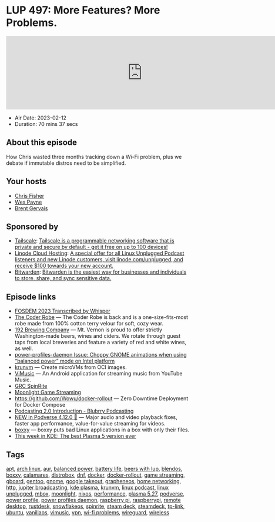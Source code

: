 # LUP 497: More Features? More Problems.

<iframe src="https://player.fireside.fm/v2/RUkczH-V+sLuRY7Yi?theme=dark" width="740" height="200" frameborder="0" scrolling="no"></iframe>

* Air Date: 2023-02-12
* Duration: 70 mins 37 secs

## About this episode

How Chris wasted three months tracking down a Wi-Fi problem, plus we debate if immutable distros need to be simplified.

## Your hosts
* [Chris Fisher](https://linuxunplugged.com/hosts/chrislas)
* [Wes Payne](https://linuxunplugged.com/hosts/wes)
* [Brent Gervais](https://linuxunplugged.com/hosts/brent)

## Sponsored by

  * [Tailscale](http://tailscale.com/linuxunplugged): [Tailscale is a programmable networking software that is private and secure by default - get it free on up to 100 devices!](http://tailscale.com/linuxunplugged)
  * [Linode Cloud Hosting](https://linode.com/unplugged): [A special offer for all Linux Unplugged Podcast listeners and new Linode customers, visit linode.com/unplugged, and receive $100 towards your new account. ](https://linode.com/unplugged)
  * [Bitwarden](https://bitwarden.com/linux): [Bitwarden is the easiest way for businesses and individuals to store, share, and sync sensitive data.](https://bitwarden.com/linux)



## Episode links

  * [FOSDEM 2023 Transcribed by Whisper](https://jonatron.github.io/fosdem2023whisper/links.html "FOSDEM 2023 Transcribed by Whisper")
  * [The Coder Robe](https://www.jupitergarage.com/ "The Coder Robe") — The Coder Robe is back and is a one-size-fits-most robe made from 100% cotton terry velour for soft, cozy wear.
  * [192 Brewing Company](https://192brewing.com/mount-vernon-taproom/ "192 Brewing Company") — Mt. Vernon is proud to offer strictly Washington-made beers, wines and ciders. We rotate through guest taps from local breweries and feature a variety of red and white wines, as well.
  * [power-profiles-daemon Issue: Choppy GNOME animations when using “balanced power” mode on Intel platform](https://gitlab.freedesktop.org/hadess/power-profiles-daemon/-/issues/28 "power-profiles-daemon Issue: Choppy GNOME animations when using “balanced power” mode on Intel platform")
  * [krunvm](https://github.com/containers/krunvm "krunvm") — Create microVMs from OCI images.
  * [ViMusic](https://github.com/vfsfitvnm/ViMusic "ViMusic") — An Android application for streaming music from YouTube Music.
  * [GRC SpinRite](https://www.grc.com/sr/spinrite.htm "GRC SpinRite")
  * [Moonlight Game Streaming](https://moonlight-stream.org/ "Moonlight Game Streaming")
  * <https://github.com/Wowu/docker-rollout> — Zero Downtime Deployment for Docker Compose
  * [Podcasting 2.0 Introduction - Blubrry Podcasting](https://blubrry.com/support/podcasting-2-0-introduction/ "Podcasting 2.0 Introduction - Blubrry Podcasting")
  * [NEW in Podverse 4.12.0 🥳](https://podcastindex.social/@podverse/109826217908539985 "NEW in Podverse 4.12.0 🥳") — Major audio and video playback fixes, faster app performance, value-for-value streaming for videos.
  * [boxxy](https://github.com/queer/boxxy "boxxy") — boxxy puts bad Linux applications in a box with only their files.
  * [This week in KDE: The best Plasma 5 version ever](https://pointieststick.com/2023/01/20/this-week-in-kde-the-best-plasma-5-version-ever/ "This week in KDE: The best Plasma 5 version ever")



## Tags

[apt](https://linuxunplugged.com/tags/apt), [arch linux](https://linuxunplugged.com/tags/arch%20linux), [aur](https://linuxunplugged.com/tags/aur), [balanced power](https://linuxunplugged.com/tags/balanced%20power), [battery life](https://linuxunplugged.com/tags/battery%20life), [beers with lup](https://linuxunplugged.com/tags/beers%20with%20lup), [blendos](https://linuxunplugged.com/tags/blendos), [boxxy](https://linuxunplugged.com/tags/boxxy), [calamares](https://linuxunplugged.com/tags/calamares), [distrobox](https://linuxunplugged.com/tags/distrobox), [dnf](https://linuxunplugged.com/tags/dnf), [docker](https://linuxunplugged.com/tags/docker), [docker-rollout](https://linuxunplugged.com/tags/docker-rollout), [game streaming](https://linuxunplugged.com/tags/game%20streaming), [gboard](https://linuxunplugged.com/tags/gboard), [gentoo](https://linuxunplugged.com/tags/gentoo), [gnome](https://linuxunplugged.com/tags/gnome), [google takeout](https://linuxunplugged.com/tags/google%20takeout), [grapheneos](https://linuxunplugged.com/tags/grapheneos), [home networking](https://linuxunplugged.com/tags/home%20networking), [http](https://linuxunplugged.com/tags/http), [jupiter broadcasting](https://linuxunplugged.com/tags/jupiter%20broadcasting), [kde plasma](https://linuxunplugged.com/tags/kde%20plasma), [krunvm](https://linuxunplugged.com/tags/krunvm), [linux podcast](https://linuxunplugged.com/tags/linux%20podcast), [linux unplugged](https://linuxunplugged.com/tags/linux%20unplugged), [mbox](https://linuxunplugged.com/tags/mbox), [moonlight](https://linuxunplugged.com/tags/moonlight), [nixos](https://linuxunplugged.com/tags/nixos), [performance](https://linuxunplugged.com/tags/performance), [plasma 5.27](https://linuxunplugged.com/tags/plasma%205.27), [podverse](https://linuxunplugged.com/tags/podverse), [power profile](https://linuxunplugged.com/tags/power%20profile), [power profiles daemon](https://linuxunplugged.com/tags/power%20profiles%20daemon), [raspberry pi](https://linuxunplugged.com/tags/raspberry%20pi), [raspberrypi](https://linuxunplugged.com/tags/raspberrypi), [remote desktop](https://linuxunplugged.com/tags/remote%20desktop), [rustdesk](https://linuxunplugged.com/tags/rustdesk), [snowflakeos](https://linuxunplugged.com/tags/snowflakeos), [spinrite](https://linuxunplugged.com/tags/spinrite), [steam deck](https://linuxunplugged.com/tags/steam%20deck), [steamdeck](https://linuxunplugged.com/tags/steamdeck), [tp-link](https://linuxunplugged.com/tags/tp-link), [ubuntu](https://linuxunplugged.com/tags/ubuntu), [vanillaos](https://linuxunplugged.com/tags/vanillaos), [vimusic](https://linuxunplugged.com/tags/vimusic), [vpn](https://linuxunplugged.com/tags/vpn), [wi-fi problems](https://linuxunplugged.com/tags/wi-fi%20problems), [wireguard](https://linuxunplugged.com/tags/wireguard), [wireless](https://linuxunplugged.com/tags/wireless)
